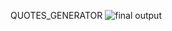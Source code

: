 QUOTES_GENERATOR
![final output](https://github.com/Bharathi-dhasan/quotes_generator/assets/101279558/7501b752-986c-4f90-95e4-fc9ec35de47b)
